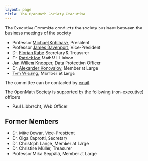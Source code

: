 ```yaml
---
layout: page
title: The OpenMath Society Executive
---
```

The Executive Committe conducts the society business between the business meetings of the
society

* Professor [Michael Kohlhase](http://kwarc.info/kohlhase), President
* Professor [James Davenport](http://www.bath.ac.uk/~masjhd/), Vice-President
* Dr. [Florian Rabe](http://kwarc.info/frabe) Secretary & Treasurer
* Dr. [Patrick Ion](http://www-personal.umich.edu/~pion/) MathML Liaison
* [Jan Willem Knopper](https://www.tue.nl/universiteit/faculteiten/wiskunde-informatica/de-faculteit/medewerkers/detail/ep/e/d/ep-uid/19950962/),
  Data Protection Officer
* Dr. [Alexander Konovalov](http://blogs.cs.st-andrews.ac.uk/alexk/), Member at Large 
* [Tom Wiesing](https://kwarc.info/people/twiesing), Member at Large

The committee can be contacted by [email](mailto:om-sc@openmath.org).

The OpenMath Society is supported by the following (non-executive) officers
* Paul Libbrecht, Web Officer

## Former Members 

* Dr. Mike Dewar, Vice-President
* Dr. Olga Caprotti, Secretary
* Dr. Christoph Lange, Member at Large
* Dr. Christine Müller, Treasurer
* Professor Mika Seppälä, Member at Large


